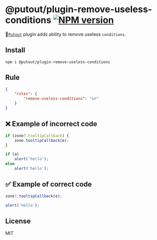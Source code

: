# @putout/plugin-remove-useless-conditions [![NPM version][NPMIMGURL]][NPMURL]

[NPMIMGURL]: https://img.shields.io/npm/v/@putout/plugin-remove-useless-conditions.svg?style=flat&longCache=true
[NPMURL]: https://npmjs.org/package/@putout/plugin-remove-useless-conditions "npm"

🐊[`Putout`](https://github.com/coderaiser/putout) plugin adds ability to remove useless `conditions`.

## Install

```
npm i @putout/plugin-remove-useless-conditions
```

## Rule

```json
{
    "rules": {
        "remove-useless-conditions": "on"
    }
}
```

## ❌ Example of incorrect code

```js
if (zone?.tooltipCallback) {
    zone.tooltipCallback(e);
}

if (a)
    alert('hello');
else
    alert('hello');
```

## ✅ Example of correct code

```js
zone?.tooltipCallback(e);

alert('hello');
```

## License

MIT
